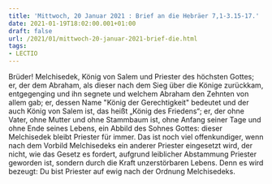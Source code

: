 ```yaml
---
title: 'Mittwoch, 20 Januar 2021 : Brief an die Hebräer 7,1-3.15-17.'
date: 2021-01-19T18:02:00.001+01:00
draft: false
url: /2021/01/mittwoch-20-januar-2021-brief-die.html
tags: 
- LECTIO
---
```


Brüder! Melchisedek, König von Salem und Priester des höchsten Gottes; er, der dem Abraham, als dieser nach dem Sieg über die Könige zurückkam, entgegenging und ihn segnete und welchem Abraham den Zehnten von allem gab; er, dessen Name "König der Gerechtigkeit" bedeutet und der auch König von Salem ist, das heißt „König des Friedens“; er, der ohne Vater, ohne Mutter und ohne Stammbaum ist, ohne Anfang seiner Tage und ohne Ende seines Lebens, ein Abbild des Sohnes Gottes: dieser Melchisedek bleibt Priester für immer. Das ist noch viel offenkundiger, wenn nach dem Vorbild Melchisedeks ein anderer Priester eingesetzt wird, der nicht, wie das Gesetz es fordert, aufgrund leiblicher Abstammung Priester geworden ist, sondern durch die Kraft unzerstörbaren Lebens. Denn es wird bezeugt: Du bist Priester auf ewig nach der Ordnung Melchisedeks.